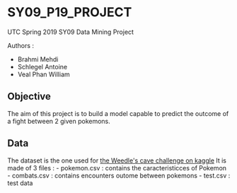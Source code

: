 # SY09_P19_PROJECT

UTC Spring 2019 SY09 Data Mining Project

Authors :
 - Brahmi Mehdi
 - Schlegel Antoine
 - Veal Phan William

## Objective

The aim of this project is to build a model capable to predict the outcome of a fight between
2 given pokemons.

## Data

The dataset is the one used for 
[the Weedle's cave challenge on kaggle](https://www.kaggle.com/terminus7/pokemon-challenge)
It is made of 3 files :
    - pokemon.csv : contains the caracteristicces of Pokemon
    - combats.csv : contains encounters outome between pokemons
    - test.csv : test data